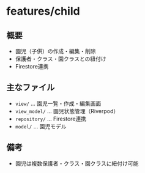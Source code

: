 # features/child

## 概要

- 園児（子供）の作成・編集・削除
- 保護者・クラス・園クラスとの紐付け
- Firestore連携

## 主なファイル

- `view/` ... 園児一覧・作成・編集画面
- `view_model/` ... 園児状態管理（Riverpod）
- `repository/` ... Firestore連携
- `model/` ... 園児モデル

## 備考

- 園児は複数保護者・クラス・園クラスに紐付け可能

